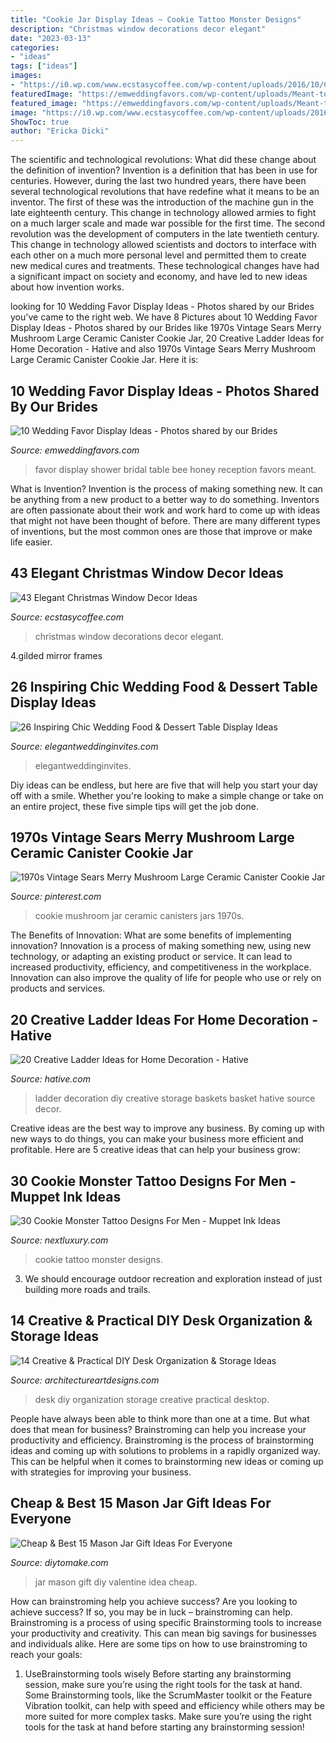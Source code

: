 ```yaml
---
title: "Cookie Jar Display Ideas ~ Cookie Tattoo Monster Designs"
description: "Christmas window decorations decor elegant"
date: "2023-03-13"
categories:
- "ideas"
tags: ["ideas"]
images:
- "https://i0.wp.com/www.ecstasycoffee.com/wp-content/uploads/2016/10/Christmas-Window-Decorations-Ideas-13.jpg"
featuredImage: "https://emweddingfavors.com/wp-content/uploads/Meant-to-Bee-Bridal-Shower-favor-High.jpg"
featured_image: "https://emweddingfavors.com/wp-content/uploads/Meant-to-Bee-Bridal-Shower-favor-High.jpg"
image: "https://i0.wp.com/www.ecstasycoffee.com/wp-content/uploads/2016/10/Christmas-Window-Decorations-Ideas-13.jpg"
ShowToc: true
author: "Ericka Dicki"
---
```



The scientific and technological revolutions: What did these change about the definition of invention?
Invention is a definition that has been in use for centuries. However, during the last two hundred years, there have been several technological revolutions that have redefine what it means to be an inventor. The first of these was the introduction of the machine gun in the late eighteenth century. This change in technology allowed armies to fight on a much larger scale and made war possible for the first time. The second revolution was the development of computers in the late twentieth century. This change in technology allowed scientists and doctors to interface with each other on a much more personal level and permitted them to create new medical cures and treatments. These technological changes have had a significant impact on society and economy, and have led to new ideas about how invention works.

	

		
looking for 10 Wedding Favor Display Ideas - Photos shared by our Brides you've came to the right web. We have 8 Pictures about 10 Wedding Favor Display Ideas - Photos shared by our Brides like 1970s Vintage Sears Merry Mushroom Large Ceramic Canister Cookie Jar, 20 Creative Ladder Ideas for Home Decoration - Hative and also 1970s Vintage Sears Merry Mushroom Large Ceramic Canister Cookie Jar. Here it is:
		
    
## 10 Wedding Favor Display Ideas - Photos Shared By Our Brides

<img loading=lazy src="https://emweddingfavors.com/wp-content/uploads/Meant-to-Bee-Bridal-Shower-favor-High.jpg" onerror="this.onerror=null;this.src='https://tse1.mm.bing.net/th?id=OIP.kA7sbvmYWnaDrvCpNVdiewHaJ6&amp;pid=15.1';" alt="10 Wedding Favor Display Ideas - Photos shared by our Brides">

_Source: emweddingfavors.com_

>favor display shower bridal table bee honey reception favors meant. 

	

What is Invention?
Invention is the process of making something new. It can be anything from a new product to a better way to do something. Inventors are often passionate about their work and work hard to come up with ideas that might not have been thought of before. There are many different types of inventions, but the most common ones are those that improve or make life easier.

    
## 43 Elegant Christmas Window Decor Ideas

<img loading=lazy src="https://i0.wp.com/www.ecstasycoffee.com/wp-content/uploads/2016/10/Christmas-Window-Decorations-Ideas-13.jpg" onerror="this.onerror=null;this.src='https://tse1.mm.bing.net/th?id=OIP.j0UA7c6rBaZDo4BUqm8d1gHaLH&amp;pid=15.1';" alt="43 Elegant Christmas Window Decor Ideas">

_Source: ecstasycoffee.com_

>christmas window decorations decor elegant. 

	

4.gilded mirror frames

    
## 26 Inspiring Chic Wedding Food &amp; Dessert Table Display Ideas

<img loading=lazy src="https://www.elegantweddinginvites.com/wedding-blog/wp-content/uploads/2018/02/Stylish-Florals-Dessert-Table-Decoration.jpg" onerror="this.onerror=null;this.src='https://tse2.mm.bing.net/th?id=OIP.3hsK-wAGSkO5FjsOYfDkCAHaLH&amp;pid=15.1';" alt="26 Inspiring Chic Wedding Food &amp; Dessert Table Display Ideas">

_Source: elegantweddinginvites.com_

>elegantweddinginvites. 

	

Diy ideas can be endless, but here are five that will help you start your day off with a smile. Whether you're looking to make a simple change or take on an entire project, these five simple tips will get the job done.

    
## 1970s Vintage Sears Merry Mushroom Large Ceramic Canister Cookie Jar

<img loading=lazy src="https://i.pinimg.com/736x/0e/a0/dc/0ea0dcd9a78b23931111c23742f52ba2--cookie-jars-canisters.jpg" onerror="this.onerror=null;this.src='https://tse1.mm.bing.net/th?id=OIP.M8pdClGy3jlK696TGB2hIQHaJU&amp;pid=15.1';" alt="1970s Vintage Sears Merry Mushroom Large Ceramic Canister Cookie Jar">

_Source: pinterest.com_

>cookie mushroom jar ceramic canisters jars 1970s. 

	

The Benefits of Innovation: What are some benefits of implementing innovation?
Innovation is a process of making something new, using new technology, or adapting an existing product or service. It can lead to increased productivity, efficiency, and competitiveness in the workplace. Innovation can also improve the quality of life for people who use or rely on products and services.

    
## 20 Creative Ladder Ideas For Home Decoration - Hative

<img loading=lazy src="https://hative.com/wp-content/uploads/2014/06/ladder-decor-ideas/6-ladder-decor-ideas.jpg" onerror="this.onerror=null;this.src='https://tse3.mm.bing.net/th?id=OIP.2IL4gQVp3kRHjPaoROTzMwHaLH&amp;pid=15.1';" alt="20 Creative Ladder Ideas for Home Decoration - Hative">

_Source: hative.com_

>ladder decoration diy creative storage baskets basket hative source decor. 

	

Creative ideas are the best way to improve any business. By coming up with new ways to do things, you can make your business more efficient and profitable. Here are 5 creative ideas that can help your business grow: 

    
## 30 Cookie Monster Tattoo Designs For Men - Muppet Ink Ideas

<img loading=lazy src="http://nextluxury.com/wp-content/uploads/cookie-monster-head-guys-tattoo-ideas-on-inner-forearm.jpg" onerror="this.onerror=null;this.src='https://tse3.mm.bing.net/th?id=OIP.DlIu1f3eJeEEfGe9x4AUfQHaHa&amp;pid=15.1';" alt="30 Cookie Monster Tattoo Designs For Men - Muppet Ink Ideas">

_Source: nextluxury.com_

>cookie tattoo monster designs. 

	

3. We should encourage outdoor recreation and exploration instead of just building more roads and trails.

    
## 14 Creative &amp; Practical DIY Desk Organization &amp; Storage Ideas

<img loading=lazy src="https://www.architectureartdesigns.com/wp-content/uploads/2015/03/14-Creative-Practical-DIY-Desk-Organization-Storage-Ideas-12.jpg" onerror="this.onerror=null;this.src='https://tse3.mm.bing.net/th?id=OIP.XXwTj0N_Njnf02cQGmCicAHaMH&amp;pid=15.1';" alt="14 Creative &amp; Practical DIY Desk Organization &amp; Storage Ideas">

_Source: architectureartdesigns.com_

>desk diy organization storage creative practical desktop. 

	

People have always been able to think more than one at a time. But what does that mean for business? Brainstroming can help you increase your productivity and efficiency. Brainstroming is the process of brainstorming ideas and coming up with solutions to problems in a rapidly organized way. This can be helpful when it comes to brainstorming new ideas or coming up with strategies for improving your business.

    
## Cheap &amp; Best 15 Mason Jar Gift Ideas For Everyone

<img loading=lazy src="https://www.diytomake.com/wp-content/uploads/2017/02/Valentine-Mason-Jar.jpg" onerror="this.onerror=null;this.src='https://tse3.mm.bing.net/th?id=OIP.e7HFyXMGCMmP2ZxtZ00TZwHaKL&amp;pid=15.1';" alt="Cheap &amp; Best 15 Mason Jar Gift Ideas For Everyone">

_Source: diytomake.com_

>jar mason gift diy valentine idea cheap. 

	

How can brainstroming help you achieve success?
Are you looking to achieve success? If so, you may be in luck – brainstroming can help. Brainstroming is a process of using specific Brainstorming tools to increase your productivity and creativity. This can mean big savings for businesses and individuals alike. Here are some tips on how to use brainstroming to reach your goals: 
1. UseBrainstorming tools wisely 
Before starting any brainstorming session, make sure you’re using the right tools for the task at hand. Some Brainstorming tools, like the ScrumMaster toolkit or the Feature Vibration toolkit, can help with speed and efficiency while others may be more suited for more complex tasks. Make sure you’re using the right tools for the task at hand before starting any brainstorming session! 

